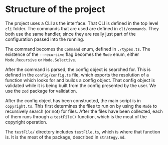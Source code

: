 # Structure of the project

The project uses a CLI as the interface. That CLI is defined in the top level `cli` folder. The commands that are used are defined in `cli/commands`. They both use the same handler, since they are really just part of the configuration passed into the running.

The command becomes the `Command` enum, defined in `./types.ts`. The existence of the `--recursive` flag becomes the `Mode` enum, either `Mode.Recursive` or `Mode.Selective`.

After the command is parsed, the config object is searched for. This is defined in the `config/config.ts` file, which exports the resolution of a function which looks for and builds a config object. That config object is validated while it is being built from the config presented by the user. We use the `zod` package for validation.

After the config object has been constructed, the main script is in `copyright.ts`. This first determines the files to run on by using the `Mode` to recursively search (or not) for files. After the files have been collected, each of them runs through a `testFile()` function, which is the meat of the copyright operation.

The `testFile/` directory includes `testFile.ts`, which is where that function is. It is the meat of the package, described in `strategy.md`.

